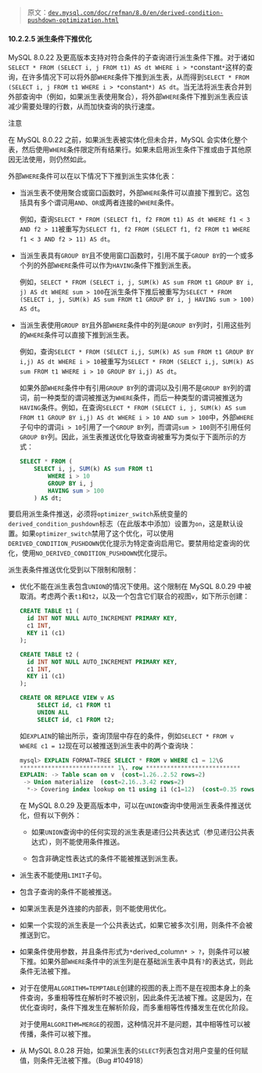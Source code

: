 > 原文：[`dev.mysql.com/doc/refman/8.0/en/derived-condition-pushdown-optimization.html`](https://dev.mysql.com/doc/refman/8.0/en/derived-condition-pushdown-optimization.html)

#### 10.2.2.5 派生条件下推优化

MySQL 8.0.22 及更高版本支持对符合条件的子查询进行派生条件下推。对于诸如`SELECT * FROM (SELECT i, j FROM t1) AS dt WHERE i > *`constant`*`这样的查询，在许多情况下可以将外部`WHERE`条件下推到派生表，从而得到`SELECT * FROM (SELECT i, j FROM t1 WHERE i > *`constant`*) AS dt`。当无法将派生表合并到外部查询中（例如，如果派生表使用聚合），将外部`WHERE`条件下推到派生表应该减少需要处理的行数，从而加快查询的执行速度。

注意

在 MySQL 8.0.22 之前，如果派生表被实体化但未合并，MySQL 会实体化整个表，然后使用`WHERE`条件限定所有结果行。如果未启用派生条件下推或由于其他原因无法使用，则仍然如此。

外部`WHERE`条件可以在以下情况下下推到派生实体化表：

+   当派生表不使用聚合或窗口函数时，外部`WHERE`条件可以直接下推到它。这包括具有多个谓词用`AND`、`OR`或两者连接的`WHERE`条件。

    例如，查询`SELECT * FROM (SELECT f1, f2 FROM t1) AS dt WHERE f1 < 3 AND f2 > 11`被重写为`SELECT f1, f2 FROM (SELECT f1, f2 FROM t1 WHERE f1 < 3 AND f2 > 11) AS dt`。

+   当派生表具有`GROUP BY`且不使用窗口函数时，引用不属于`GROUP BY`的一个或多个列的外部`WHERE`条件可以作为`HAVING`条件下推到派生表。

    例如，`SELECT * FROM (SELECT i, j, SUM(k) AS sum FROM t1 GROUP BY i, j) AS dt WHERE sum > 100`在派生条件下推后被重写为`SELECT * FROM (SELECT i, j, SUM(k) AS sum FROM t1 GROUP BY i, j HAVING sum > 100) AS dt`。

+   当派生表使用`GROUP BY`且外部`WHERE`条件中的列是`GROUP BY`列时，引用这些列的`WHERE`条件可以直接下推到派生表。

    例如，查询`SELECT * FROM (SELECT i,j, SUM(k) AS sum FROM t1 GROUP BY i,j) AS dt WHERE i > 10`被重写为`SELECT * FROM (SELECT i,j, SUM(k) AS sum FROM t1 WHERE i > 10 GROUP BY i,j) AS dt`。

    如果外部`WHERE`条件中有引用`GROUP BY`列的谓词以及引用不是`GROUP BY`列的谓词，前一种类型的谓词被推送为`WHERE`条件，而后一种类型的谓词被推送为`HAVING`条件。例如，在查询`SELECT * FROM (SELECT i, j, SUM(k) AS sum FROM t1 GROUP BY i,j) AS dt WHERE i > 10 AND sum > 100`中，外部`WHERE`子句中的谓词`i > 10`引用了一个`GROUP BY`列，而谓词`sum > 100`则不引用任何`GROUP BY`列。因此，派生表推送优化导致查询被重写为类似于下面所示的方式：

    ```sql
    SELECT * FROM (
        SELECT i, j, SUM(k) AS sum FROM t1
            WHERE i > 10
            GROUP BY i, j
            HAVING sum > 100
        ) AS dt;
    ```

要启用派生条件推送，必须将`optimizer_switch`系统变量的`derived_condition_pushdown`标志（在此版本中添加）设置为`on`，这是默认设置。如果`optimizer_switch`禁用了这个优化，可以使用`DERIVED_CONDITION_PUSHDOWN`优化提示为特定查询启用它。要禁用给定查询的优化，使用`NO_DERIVED_CONDITION_PUSHDOWN`优化提示。

派生表条件推送优化受到以下限制和限制：

+   优化不能在派生表包含`UNION`的情况下使用。这个限制在 MySQL 8.0.29 中被取消。考虑两个表`t1`和`t2`，以及一个包含它们联合的视图`v`，如下所示创建：

    ```sql
    CREATE TABLE t1 (
      id INT NOT NULL AUTO_INCREMENT PRIMARY KEY, 
      c1 INT, 
      KEY i1 (c1)
    );

    CREATE TABLE t2 (
      id INT NOT NULL AUTO_INCREMENT PRIMARY KEY, 
      c1 INT, 
      KEY i1 (c1)
    );

    CREATE OR REPLACE VIEW v AS
         SELECT id, c1 FROM t1
         UNION ALL
         SELECT id, c1 FROM t2;
    ```

    如`EXPLAIN`的输出所示，查询顶层中存在的条件，例如`SELECT * FROM v WHERE c1 = 12`现在可以被推送到派生表中的两个查询块：

    ```sql
    mysql> EXPLAIN FORMAT=TREE SELECT * FROM v WHERE c1 = 12\G
    *************************** 1\. row ***************************
    EXPLAIN: -> Table scan on v  (cost=1.26..2.52 rows=2)
     -> Union materialize  (cost=2.16..3.42 rows=2)
      *-> Covering index lookup on t1 using i1 (c1=12)  (cost=0.35 rows=1)* *-> Covering index lookup on t2 using i1 (c1=12)  (cost=0.35 rows=1)* 1 row in set (0.00 sec)
    ```

    在 MySQL 8.0.29 及更高版本中，可以在`UNION`查询中使用派生表条件推送优化，但有以下例外：

    +   如果`UNION`查询中的任何实现的派生表是递归公共表达式（参见递归公共表达式），则不能使用条件推送。

    +   包含非确定性表达式的条件不能被推送到派生表。

+   派生表不能使用`LIMIT`子句。

+   包含子查询的条件不能被推送。

+   如果派生表是外连接的内部表，则不能使用优化。

+   如果一个实现的派生表是一个公共表达式，如果它被多次引用，则条件不会被推送到它。

+   如果条件使用参数，并且条件形式为`*`derived_column`* > ?`，则条件可以被下推。如果外部`WHERE`条件中的派生列是在基础派生表中具有`?`的表达式，则此条件无法被下推。

+   对于在使用`ALGORITHM=TEMPTABLE`创建的视图的表上而不是在视图本身上的条件查询，多重相等性在解析时不被识别，因此条件无法被下推。这是因为，在优化查询时，条件下推发生在解析阶段，而多重相等性传播发生在优化阶段。

    对于使用`ALGORITHM=MERGE`的视图，这种情况并不是问题，其中相等性可以被传播，条件可以被下推。

+   从 MySQL 8.0.28 开始，如果派生表的`SELECT`列表包含对用户变量的任何赋值，则条件无法被下推。（Bug #104918）
